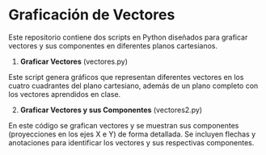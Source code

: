 # Graficación de Vectores

Este repositorio contiene dos scripts en Python diseñados para graficar vectores y sus componentes en diferentes planos cartesianos.

1. **Graficar Vectores** (vectores.py)

Este script genera gráficos que representan diferentes vectores en los cuatro cuadrantes del plano cartesiano, además de un plano completo con los vectores aprendidos en clase.


2. **Graficar Vectores y sus Componentes** (vectores2.py)

En este código se grafican vectores y se muestran sus componentes (proyecciones en los ejes X e Y) de forma detallada. Se incluyen flechas y anotaciones para identificar los vectores y sus respectivas componentes.

